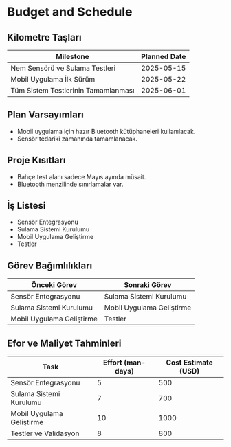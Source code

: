 # Budget and Schedule

## Kilometre Taşları
| Milestone                          | Planned Date |
|-------------------------------------|--------------|
| Nem Sensörü ve Sulama Testleri      | 2025-05-15   |
| Mobil Uygulama İlk Sürüm            | 2025-05-22   |
| Tüm Sistem Testlerinin Tamamlanması | 2025-06-01   |

## Plan Varsayımları
- Mobil uygulama için hazır Bluetooth kütüphaneleri kullanılacak.
- Sensör tedariki zamanında tamamlanacak.

## Proje Kısıtları
- Bahçe test alanı sadece Mayıs ayında müsait.
- Bluetooth menzilinde sınırlamalar var.

## İş Listesi
- Sensör Entegrasyonu
- Sulama Sistemi Kurulumu
- Mobil Uygulama Geliştirme
- Testler

## Görev Bağımlılıkları
| Önceki Görev            | Sonraki Görev                |
|--------------------------|-------------------------------|
| Sensör Entegrasyonu      | Sulama Sistemi Kurulumu       |
| Sulama Sistemi Kurulumu  | Mobil Uygulama Geliştirme     |
| Mobil Uygulama Geliştirme| Testler                      |

## Efor ve Maliyet Tahminleri
| Task                       | Effort (man-days) | Cost Estimate (USD) |
|-----------------------------|-------------------|---------------------|
| Sensör Entegrasyonu         | 5                 | 500                 |
| Sulama Sistemi Kurulumu     | 7                 | 700                 |
| Mobil Uygulama Geliştirme   | 10                | 1000                |
| Testler ve Validasyon       | 8                 | 800                 |
